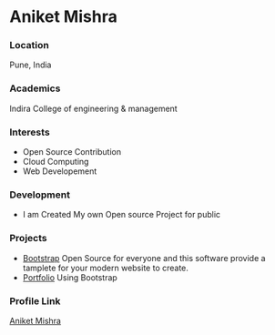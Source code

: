 # Aniket Mishra

### Location

Pune, India

### Academics

Indira College of engineering & management 

### Interests

- Open Source Contribution
- Cloud Computing 
- Web Developement

### Development

- I am Created My own Open source Project for public 

### Projects

- [Bootstrap](https://github.com/Aniketmishra0/Bootstrap) Open Source for everyone and this software provide a tamplete for your modern website to create.
- [Portfolio](https://aniketmishra0.github.io/aniketmishra0/) Using Bootstrap 
### Profile Link

[Aniket Mishra](https://github.com/Aniketmishra0)
